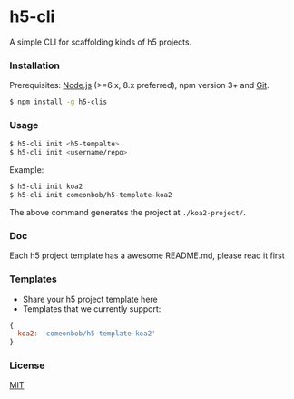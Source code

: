# h5-cli

A simple CLI for scaffolding kinds of h5 projects.

### Installation

Prerequisites: [Node.js](https://nodejs.org/en/) (>=6.x, 8.x preferred), npm version 3+ and [Git](https://git-scm.com/).

``` bash
$ npm install -g h5-clis
```

### Usage

``` bash
$ h5-cli init <h5-tempalte>
$ h5-cli init <username/repo>
```

Example:

``` bash
$ h5-cli init koa2
$ h5-cli init comeonbob/h5-template-koa2
```

The above command generates the project at `./koa2-project/`.

### Doc
Each h5 project template has a awesome README.md, please read it first

###  Templates
- Share your h5 project template here
- Templates that we currently support:

``` javascript
{
  koa2: 'comeonbob/h5-template-koa2'
}

```

### License

[MIT](http://opensource.org/licenses/MIT)
